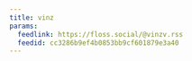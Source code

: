 ```yaml
---
title: vinz
params:
  feedlink: https://floss.social/@vinzv.rss
  feedid: cc3286b9ef4b0853bb9cf601879e3a40
---
```

